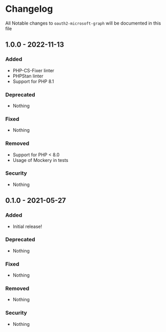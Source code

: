 # Changelog
All Notable changes to `oauth2-microsoft-graph` will be documented in this file

## 1.0.0 - 2022-11-13

### Added
- PHP-CS-Fixer linter
- PHPStan linter
- Support for PHP 8.1

### Deprecated
- Nothing

### Fixed
- Nothing

### Removed
- Support for PHP < 8.0
- Usage of Mockery in tests

### Security
- Nothing

## 0.1.0 - 2021-05-27

### Added
- Initial release!

### Deprecated
- Nothing

### Fixed
- Nothing

### Removed
- Nothing

### Security
- Nothing
